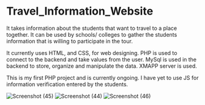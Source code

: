 # Travel_Information_Website

It takes information about the students that want to travel to a place together. It can be used by schools/ colleges to gather the students information that is willing to participate in the tour.

It currently uses HTML, and CSS,  for web designing. PHP is used to connect to the backend and take values from the user. MySql is used in the backend to store, organize and manipulate the data. XMAPP server is used.

This is my first PHP project and is currently ongoing. I have yet to use JS for information verification entered by the students.

![Screenshot (45)](https://github.com/Rhythm269/Travel_Information_Website/assets/92662885/99923a0a-fc83-4fc6-9e1a-0a1650c162e6)
![Screenshot (44)](https://github.com/Rhythm269/Travel_Information_Website/assets/92662885/9b12a2bc-605d-450a-9541-aa23c98fec4f)
![Screenshot (46)](https://github.com/Rhythm269/Travel_Information_Website/assets/92662885/6012eed8-aa97-41e0-b59a-2312f4a791b0)
